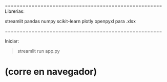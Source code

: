=====================================================
Librerias:

streamlit
pandas
numpy
scikit-learn
plotly
openpyxl para .xlsx

=====================================================

Iniciar:

>streamlit run app.py

(corre en navegador)
=====================================================
